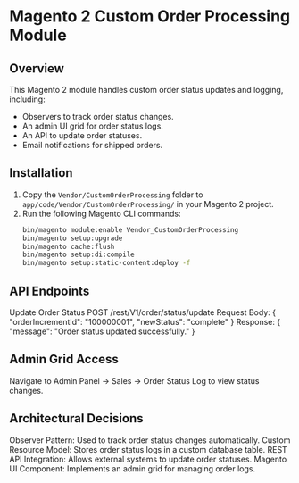 # Magento 2 Custom Order Processing Module

## Overview
This Magento 2 module handles custom order status updates and logging, including:
- Observers to track order status changes.
- An admin UI grid for order status logs.
- An API to update order statuses.
- Email notifications for shipped orders.

## Installation
1. Copy the `Vendor/CustomOrderProcessing` folder to `app/code/Vendor/CustomOrderProcessing/` in your Magento 2 project.
2. Run the following Magento CLI commands:
   ```bash
   bin/magento module:enable Vendor_CustomOrderProcessing
   bin/magento setup:upgrade
   bin/magento cache:flush
   bin/magento setup:di:compile
   bin/magento setup:static-content:deploy -f

## API Endpoints
Update Order Status
POST /rest/V1/order/status/update
Request Body:
{
  "orderIncrementId": "100000001",
  "newStatus": "complete"
}
Response:
{
  "message": "Order status updated successfully."
}

## Admin Grid Access
Navigate to Admin Panel -> Sales -> Order Status Log to view status changes.

## Architectural Decisions
Observer Pattern: Used to track order status changes automatically.
Custom Resource Model: Stores order status logs in a custom database table.
REST API Integration: Allows external systems to update order statuses.
Magento UI Component: Implements an admin grid for managing order logs.

